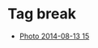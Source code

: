 <!--
title: Tag break
date: 2020-06-28T14:51:44.894Z
tags:
-->
# Tag break

 * [Photo 2014-08-13 15](94633761362.md)